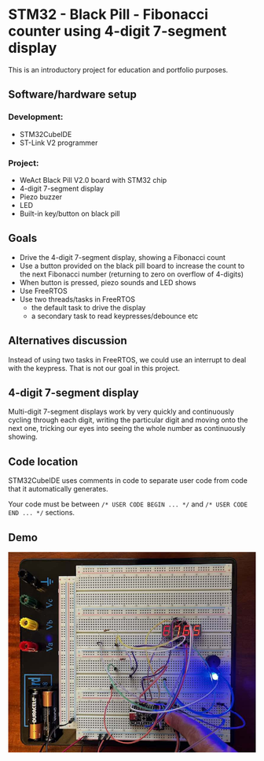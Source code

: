 # STM32 - Black Pill - Fibonacci counter using 4-digit 7-segment display

This is an introductory project for education and portfolio purposes.

## Software/hardware setup

### Development:

- STM32CubeIDE
- ST-Link V2 programmer

### Project:

- WeAct Black Pill V2.0 board with STM32 chip
- 4-digit 7-segment display
- Piezo buzzer
- LED
- Built-in key/button on black pill

## Goals

- Drive the 4-digit 7-segment display, showing a Fibonacci count
- Use a button provided on the black pill board to increase the count to the next Fibonacci number (returning to zero on overflow of 4-digits)
- When button is pressed, piezo sounds and LED shows
- Use FreeRTOS
- Use two threads/tasks in FreeRTOS
	- the default task to drive the display
	- a secondary task to read keypresses/debounce etc

## Alternatives discussion

Instead of using two tasks in FreeRTOS, we could use an interrupt to deal with the keypress. That is not our goal in this project.

## 4-digit 7-segment display

Multi-digit 7-segment displays work by very quickly and continuously cycling through each digit, writing the particular digit and moving onto the next one, tricking our eyes into seeing the whole number as continuously showing.

## Code location

STM32CubeIDE uses comments in code to separate user code from code that it automatically generates.

Your code must be between `/* USER CODE BEGIN ... */` and `/* USER CODE END ... */` sections.

## Demo

![Image of breadboard with black pill and lcd display](demo.jpg)